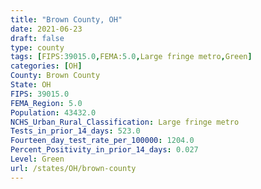```yaml
---
title: "Brown County, OH"
date: 2021-06-23
draft: false
type: county
tags: [FIPS:39015.0,FEMA:5.0,Large fringe metro,Green]
categories: [OH]
County: Brown County
State: OH
FIPS: 39015.0
FEMA_Region: 5.0
Population: 43432.0
NCHS_Urban_Rural_Classification: Large fringe metro
Tests_in_prior_14_days: 523.0
Fourteen_day_test_rate_per_100000: 1204.0
Percent_Positivity_in_prior_14_days: 0.027
Level: Green
url: /states/OH/brown-county
---
```



